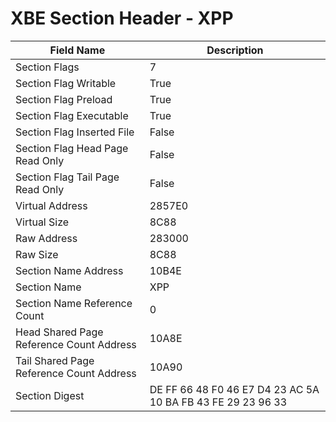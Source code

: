 # XBE Section Header - XPP

| Field Name | Description |
|---|---|
| Section Flags | 7 |
| Section Flag Writable | True |
| Section Flag Preload | True |
| Section Flag Executable | True |
| Section Flag Inserted File | False |
| Section Flag Head Page Read Only | False |
| Section Flag Tail Page Read Only | False |
| Virtual Address | 2857E0 |
| Virtual Size | 8C88 |
| Raw Address | 283000 |
| Raw Size | 8C88 |
| Section Name Address | 10B4E |
| Section Name | XPP |
| Section Name Reference Count | 0 |
| Head Shared Page Reference Count Address | 10A8E |
| Tail Shared Page Reference Count Address | 10A90 |
| Section Digest | DE FF 66 48 F0 46 E7 D4 23 AC 5A 10 BA FB 43 FE 29 23 96 33 |
